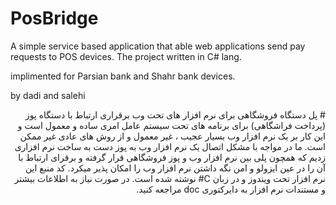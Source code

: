 # PosBridge
A simple service based application that able web applications send pay requests to POS devices. The project written in C# lang.

implimented for Parsian bank and Shahr bank devices.

by dadi and salehi
<div style="direction:rtl !important">
# پل دستگاه فروشگاهی برای نرم افزار های تحت وب
برقراری ارتباط با دستگاه پوز (پرداخت فراشگاهی) برای برنامه های تحت سیستم عامل امری ساده و معمول است و این کار بر یک نرم افزار وب بسیار عجیب ، غیر معمول و از روش های عادی غیر ممکن است.
ما در مواجه با مشکل اتصال یک نرم افزار وب به پوز دست به ساخت نرم افزاری زدیم که همچون پلی بین نرم افزار وب و پوز فروشگاهی قرار گرفته و برقرای ارتباط با آن را در عین ایزولو و امن نگه داشتن نرم افزار وب را امکان پذیر میکرد.
کد منبع این نرم افزار تحت ویندوز و در زبان C# نوشته شده است.
در صورت نیاز به اطلاعات بیشتر و مستندات نرم افزار به دایرکتوری doc مراجعه کنید.
</div>
